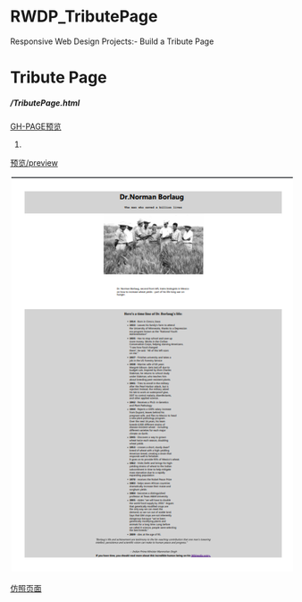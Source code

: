 # RWDP_TributePage
Responsive Web Design Projects:- Build a Tribute Page
# Tribute Page 

#####  /TributePage.html 

 [GH-PAGE预览](https://azcvcza.github.io/RWDP_TributePage/)


1.

<a href="https://codepen.io/azcvcza/pen/QVbMPX">预览/preview</a>  

<img src="https://github.com/azcvcza/RWDP_TributePage/blob/master/image/page.png"  hspace="2" vspace="2"> 

<a href="https://codepen.io/freeCodeCamp/full/zNqgVx">仿照页面</a>  




